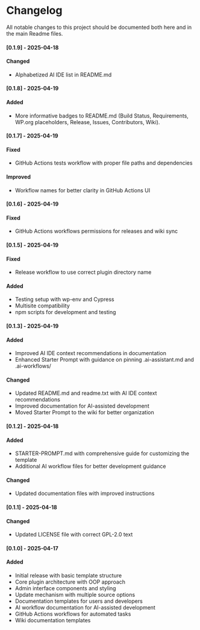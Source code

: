# Changelog

All notable changes to this project should be documented both here and in the main Readme files.

#### [0.1.9] - 2025-04-18

#### Changed

- Alphabetized AI IDE list in README.md

#### [0.1.8] - 2025-04-19

#### Added

- More informative badges to README.md (Build Status, Requirements, WP.org placeholders, Release, Issues, Contributors, Wiki).

#### [0.1.7] - 2025-04-19

#### Fixed

- GitHub Actions tests workflow with proper file paths and dependencies

#### Improved

- Workflow names for better clarity in GitHub Actions UI

#### [0.1.6] - 2025-04-19

#### Fixed

- GitHub Actions workflows permissions for releases and wiki sync

#### [0.1.5] - 2025-04-19

#### Fixed

- Release workflow to use correct plugin directory name

#### Added

- Testing setup with wp-env and Cypress
- Multisite compatibility
- npm scripts for development and testing

#### [0.1.3] - 2025-04-19

#### Added

- Improved AI IDE context recommendations in documentation
- Enhanced Starter Prompt with guidance on pinning .ai-assistant.md and .ai-workflows/

#### Changed

- Updated README.md and readme.txt with AI IDE context recommendations
- Improved documentation for AI-assisted development
- Moved Starter Prompt to the wiki for better organization

#### [0.1.2] - 2025-04-18

#### Added

- STARTER-PROMPT.md with comprehensive guide for customizing the template
- Additional AI workflow files for better development guidance

#### Changed

- Updated documentation files with improved instructions

#### [0.1.1] - 2025-04-18

#### Changed

- Updated LICENSE file with correct GPL-2.0 text

#### [0.1.0] - 2025-04-17

#### Added

- Initial release with basic template structure
- Core plugin architecture with OOP approach
- Admin interface components and styling
- Update mechanism with multiple source options
- Documentation templates for users and developers
- AI workflow documentation for AI-assisted development
- GitHub Actions workflows for automated tasks
- Wiki documentation templates
